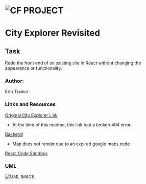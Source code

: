 ![CF](http://i.imgur.com/7v5ASc8.png) PROJECT
=================================================
# City Explorer Revisited

## Task
Redo the front end of an existing site in React without changing the appearance or functionality.

### Author:
Erin Trainor

### Links and Resources
[Original City Explorer Link](https://codefellows.github.io/city_explorer/)
* At the time of this readme, this link had a broken 404 error.

[Backend](https://city-explorer-backend.herokuapp.com)
* Map does not render due to an expired google maps code

[React Code Sandbox](https://codesandbox.io/s/ymmmp031yj)

### UML
![UML IMAGE](./assets/uml.jpg) 





